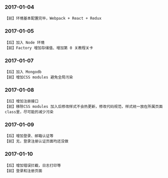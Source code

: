 ### 2017-01-04 
	【前】环境基本配置完毕，Webpack + React + Redux

### 2017-01-05 
	【后】加入 Node 环境
	【前】Factory 增加存储值、增加第 0 关教程关卡

### 2017-01-07
	【后】加入 Mongodb
	【前】增加CSS modules 避免全局污染

### 2017-01-08
	【后】增加注册接口
	【前】移除CSS modules 加入后修改样式不会热更新，修改代码规范，样式统一放在所属页面class里，尽可能的减少污染

### 2017-01-09
	【后】增加登录、邮箱认证等
	【前】无，登录注册认证页面均还没做

### 2017-01-10
	【后】增加错误拦截，日志打印等
	【前】登录和注册页面